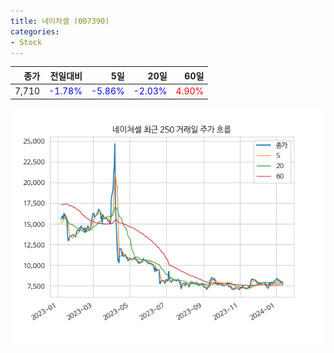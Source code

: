 ```yaml
---
title: 네이처셀 (007390)
categories:
- Stock
---
```


|종가|전일대비|5일|20일|60일|
|---:|-------:|--:|---:|---:|
|7,710|<span style="color: blue">-1.78%</span>|<span style="color: blue">-5.86%</span>|<span style="color: blue">-2.03%</span>|<span style="color: red">4.90%</span>|


<!-- more -->

![007390](/assets/images/stock/007390.png)